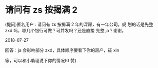 # 请问有 zs 按揭满 2

(提问)匿名用户 : 请问有 zs 按揭满 2 年的深房，有一年公司，规 划的话是先整 zxd 吗，哪几个银行可做？可并发吗？还是直接 先整 ja？谢谢。

2018-07-27

回答：ja 会影响部分 zxd，具体顺序要看下你的房产，征 xin

等，可以和小助理说下你的情况(0 赞)